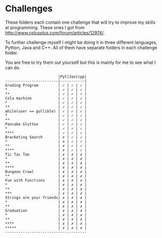 # Challenges
These folders each contain one challenge that will try to improve my skills at programming. These ones I got from http://www.cplusplus.com/forum/articles/12974/.

To further challenge myself I might be doing it in three different languages, Python, Java and C++. All of them have separate folders in each challenge folder.

You are free to try them out yourself but this is mainly for me to see what I can do.

```
                        |Pyt|Jav|cpp|
------------------------|-----------|
Grading Program         | ✓ | ✓ | ✓ |
*                       | ✓ | ✓ | ✓ |
**                      | ✓ | ✓ | ✓ |
Cola machine            | ✓ | ✓ | ✓ |
*                       | ✓ | ✓ | ✓ |
**                      | ✓ | ✓ | ✓ |
while(user == gullible) | ✓ | ✓ | ✓ |
*                       | ✓ | ✓ | ✓ |
**                      | ✓ | ✓ | ✓ |
Pancake Glutton         | ✓ | ✓ | ✓ |
*                       | ✓ | ✓ | ✓ |
****                    | ✓ | ✓ | ✓ |
Bracketing Search       | ✗ | ✓ | ✓ |
*                       | ✗ | ✓ | ✓ | 
**                      | ✗ | ✓ | ✓ |
****                    | ✗ | ✓ | ✓ |
Tic Tac Toe             | ✗ | ✗ | ✗ |
*                       | ✗ | ✗ | ✗ |
**                      | ✗ | ✗ | ✗ |
****                    | ✗ | ✗ | ✗ |
Dungeon Crawl           | ✗ | ✗ | ✗ |
**                      | ✗ | ✗ | ✗ |
Fun with Functions      | ✗ | ✗ | ✗ |
*                       | ✗ | ✗ | ✗ |
**                      | ✗ | ✗ | ✗ |
***                     | ✗ | ✗ | ✗ |
Strings are your friends| ✗ | ✗ | ✗ |
*                       | ✗ | ✗ | ✗ |
**                      | ✗ | ✗ | ✗ |
Graduation              | ✗ | ✗ | ✗ |
*                       | ✗ | ✗ | ✗ |
**                      | ✗ | ✗ | ✗ |
****                    | ✗ | ✗ | ✗ |
*****                   | ✗ | ✗ | ✗ |
-------------------------------------
```
